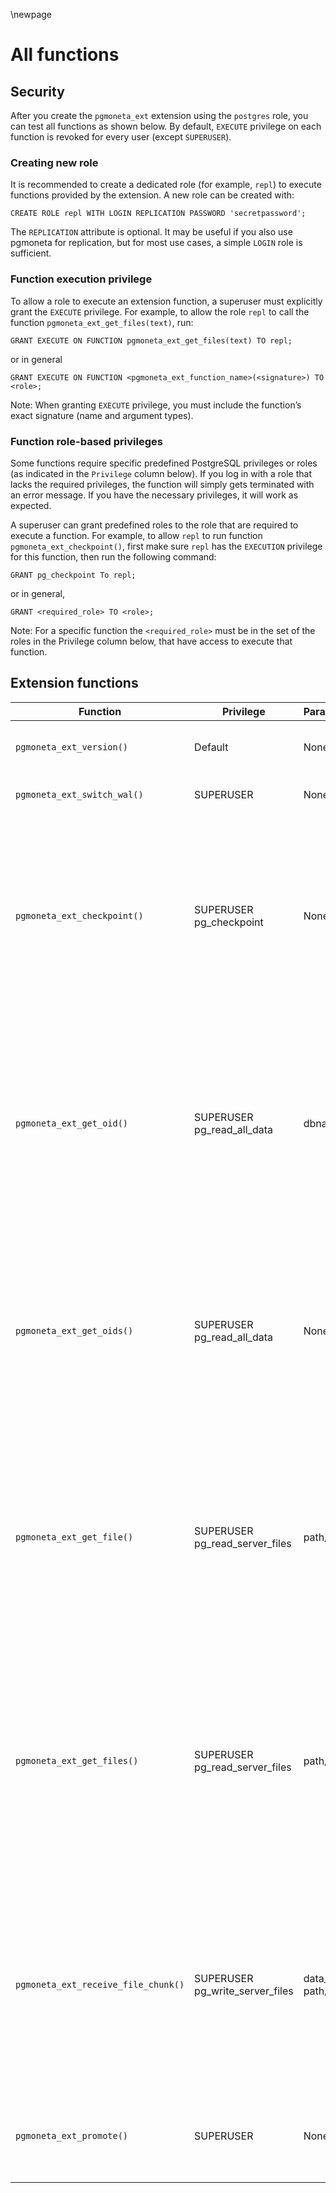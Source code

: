 \newpage

# All functions

## Security

After you create the `pgmoneta_ext` extension using the `postgres` role, you can test all functions as shown below. By default, `EXECUTE` privilege on each function is revoked for every user (except `SUPERUSER`).

### Creating new role

It is recommended to create a dedicated role (for example, `repl`) to execute functions provided by the extension. A new role can be created with:

```
CREATE ROLE repl WITH LOGIN REPLICATION PASSWORD 'secretpassword';
```

The `REPLICATION` attribute is optional. It may be useful if you also use pgmoneta for replication, but for most use cases, a simple `LOGIN` role is sufficient.

### Function execution privilege

To allow a role to execute an extension function, a superuser must explicitly grant the `EXECUTE` privilege. For example, to allow the role `repl` to call the function `pgmoneta_ext_get_files(text)`, run:

```
GRANT EXECUTE ON FUNCTION pgmoneta_ext_get_files(text) TO repl;
```

or in general

```
GRANT EXECUTE ON FUNCTION <pgmoneta_ext_function_name>(<signature>) TO <role>;
```

Note: When granting `EXECUTE` privilege, you must include the function’s exact signature (name and argument types).

### Function role-based privileges

Some functions require specific predefined PostgreSQL privileges or roles (as indicated in the `Privilege` column below). If you log in with a role that lacks the required privileges, the function will simply gets terminated with an error message. If you have the necessary privileges, it will work as expected. 

A superuser can grant predefined roles to the role that are required to execute a function. For example, to allow `repl` to run function `pgmoneta_ext_checkpoint()`, first make sure `repl` has the `EXECUTION` privilege for this function, then run the following command:

```
GRANT pg_checkpoint To repl;
```

or in general,

```
GRANT <required_role> TO <role>;
```

Note: For a specific function the `<required_role>` must be in the set of the roles in the Privilege column below, that have access to execute that function.

## Extension functions

| Function                    | Privilege | Parameters | Description                                            |
|-----------------------------|-----------|------------|--------------------------------------------------------|
| `pgmoneta_ext_version()`    |   Default |    None    | Return the version number of `pgmoneta_ext` as a Datum.|
| `pgmoneta_ext_switch_wal()` | SUPERUSER |    None    | A function for switching to a new WAL file.            |
| `pgmoneta_ext_checkpoint()` | SUPERUSER <br>pg_checkpoint | None | A function which forces a checkpoint. <br>This function can only be executed by a `SUPERUSER` for all PostgreSQL versions but can also be executed by `pg_checkpoint` in PostgreSQL 15+. <br>Use the SQL command `GRANT pg_checkpoint TO repl;` to assign the role in PostgreSQL 15+.|
| `pgmoneta_ext_get_oid()`|   SUPERUSER <br>pg_read_all_data        | dbname  | Return the specific database OID by the database name. <br>This function can only be executed by a `SUPERUSER` for all PostgreSQL versions but can also be executed by `pg_read_all_data` in PostgreSQL 14+. <br>Use the SQL command `GRANT pg_read_all_data TO repl;` to assign the role in PostgreSQL 14+|
| `pgmoneta_ext_get_oids()`    |   SUPERUSER <br>pg_read_all_data    | None   | Return all OIDs on the current server. <br>This function can only be executed by a `SUPERUSER` for all PostgreSQL versions but can also be executed by `pg_read_all_data` in PostgreSQL 14+. <br>Use the SQL command `GRANT pg_read_all_data TO repl;` to assign the role in PostgreSQL 14+|
| `pgmoneta_ext_get_file()`|   SUPERUSER <br>pg_read_server_files       | path/to/file  | Return the bytes of the specified file that is passed in. <br>This function can only be executed by a `SUPERUSER` for all PostgreSQL versions but can also be executed by `pg_read_server_files` in PostgreSQL 11+. <br>Use the SQL command `GRANT pg_read_server_files TO repl;` to assign the role in PostgreSQL 11+|
| `pgmoneta_ext_get_files()`    |   SUPERUSER <br>pg_read_server_files    | path/to/dir   | Return all file and sub directory paths along with some metadata in the specified directory passed in. <br>This function can only be executed by a `SUPERUSER` for all PostgreSQL versions but can also be executed by `pg_read_server_files` in PostgreSQL 11+. <br>Use the SQL command `GRANT pg_read_server_files TO repl;` to assign the role in PostgreSQL 11+|
| `pgmoneta_ext_receive_file_chunk()`    |   SUPERUSER <br>pg_write_server_files    | data_chunk <br>path/to/file   | Receive the file chunk from the client side and write it to the file. <br>This function can only be executed by a `SUPERUSER` for all PostgreSQL versions but can also be executed by `pg_write_server_files` in PostgreSQL 11+. <br>Use the SQL command `GRANT pg_write_server_files TO repl;` to assign the role in PostgreSQL 11+|
| `pgmoneta_ext_promote()`    |   SUPERUSER    | None   | Promote a standby (replica) server to become the primary server. This function can only be executed on a server running in recovery mode.|

